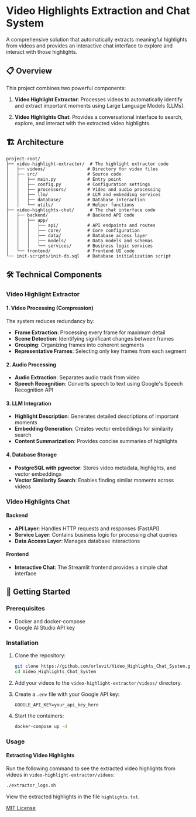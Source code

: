 # Video Highlights Extraction and Chat System

A comprehensive solution that automatically extracts meaningful highlights from videos and provides an interactive chat interface to explore and interact with those highlights.

## 📋 Overview

This project combines two powerful components:

1. **Video Highlight Extractor**: Processes videos to automatically identify and extract important moments using Large Language Models (LLMs).

2. **Video Highlights Chat**: Provides a conversational interface to search, explore, and interact with the extracted video highlights.

## 🏗️ Architecture

```
project-root/
├── video-highlight-extractor/  # The highlight extractor code
│   ├── videos/                # Directory for video files
│   ├── src/                   # Source code
│   │   ├── main.py            # Entry point
│   │   ├── config.py          # Configuration settings
│   │   ├── processors/        # Video and audio processing
│   │   ├── llm/               # LLM and embedding services
│   │   ├── database/          # Database interaction
│   │   └── utils/             # Helper functions
├── video-highlights-chat/      # The chat interface code
│   ├── backend/               # Backend API code
│   │   ├── app/
│   │   │   ├── api/           # API endpoints and routes
│   │   │   ├── core/          # Core configuration
│   │   │   ├── data/          # Database access layer
│   │   │   ├── models/        # Data models and schemas
│   │   │   └── services/      # Business logic services
│   └── frontend/              # Frontend UI code
└── init-scripts/init-db.sql   # Database initialization script
```

## 🛠️ Technical Components

### Video Highlight Extractor

#### 1. Video Processing (Compression)
The system reduces redundancy by:
- **Frame Extraction**: Processing every frame for maximum detail
- **Scene Detection**: Identifying significant changes between frames
- **Grouping**: Organizing frames into coherent segments
- **Representative Frames**: Selecting only key frames from each segment

#### 2. Audio Processing
- **Audio Extraction**: Separates audio track from video
- **Speech Recognition**: Converts speech to text using Google's Speech Recognition API

#### 3. LLM Integration
- **Highlight Description**: Generates detailed descriptions of important moments
- **Embedding Generation**: Creates vector embeddings for similarity search
- **Content Summarization**: Provides concise summaries of highlights

#### 4. Database Storage
- **PostgreSQL with pgvector**: Stores video metadata, highlights, and vector embeddings
- **Vector Similarity Search**: Enables finding similar moments across videos

### Video Highlights Chat

#### Backend
- **API Layer**: Handles HTTP requests and responses (FastAPI)
- **Service Layer**: Contains business logic for processing chat queries
- **Data Access Layer**: Manages database interactions

#### Frontend
- **Interactive Chat**: The Streamlit frontend provides a simple chat interface 

## 🚀 Getting Started

### Prerequisites
- Docker and docker-compose
- Google AI Studio API key

### Installation

1. Clone the repository:
   ```bash
   git clone https://github.com/orlevit/Video_Highlights_Chat_System.git
   cd Video_Highlights_Chat_System
   ```

2. Add your videos to the `video-highlight-extractor/videos/` directory.

3. Create a `.env` file with your Google API key:
   ```
   GOOGLE_API_KEY=your_api_key_here
   ```

4. Start the containers:
   ```bash
   docker-compose up -d
   ```

### Usage

#### Extracting Video Highlights
Run the following command to see the extracted video highlights from videos in `video-highlight-extractor/videos`:
```bash
./extractor_logs.sh
```

View the extracted highlights in the file `highlights.txt`.

[MIT License](LICENSE)
